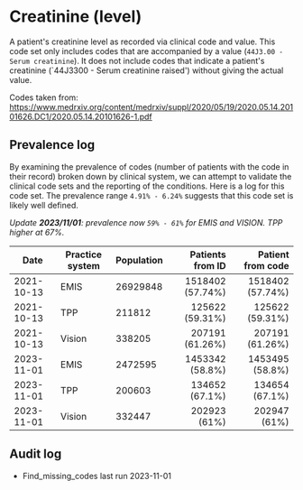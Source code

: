 # Creatinine (level)

A patient's creatinine level as recorded via clinical code and value. This code set only includes codes that are accompanied by a value (`44J3.00 - Serum creatinine`). It does not include codes that indicate a patient's creatinine (`44J3300 - Serum creatinine raised') without giving the actual value.

Codes taken from: https://www.medrxiv.org/content/medrxiv/suppl/2020/05/19/2020.05.14.20101626.DC1/2020.05.14.20101626-1.pdf

## Prevalence log

By examining the prevalence of codes (number of patients with the code in their record) broken down by clinical system, we can attempt to validate the clinical code sets and the reporting of the conditions. Here is a log for this code set. The prevalence range `4.91% - 6.24%` suggests that this code set is likely well defined.

_Update **2023/11/01**: prevalence now `59% - 61%` for EMIS and VISION. TPP higher at 67%._

| Date       | Practice system | Population | Patients from ID | Patient from code |
| ---------- | --------------- | ---------- | ---------------: | ----------------: |
| 2021-10-13 | EMIS            | 26929848   | 1518402 (57.74%) |  1518402 (57.74%) |
| 2021-10-13 | TPP             | 211812     |  125622 (59.31%) |   125622 (59.31%) |
| 2021-10-13 | Vision          | 338205     |  207191 (61.26%) |   207191 (61.26%) |
| 2023-11-01 | EMIS            | 2472595    |  1453342 (58.8%) |   1453495 (58.8%) |
| 2023-11-01 | TPP             | 200603     |   134652 (67.1%) |    134654 (67.1%) |
| 2023-11-01 | Vision          | 332447     |     202923 (61%) |      202947 (61%) |

## Audit log

- Find_missing_codes last run 2023-11-01
